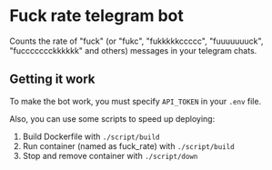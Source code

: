 # Fuck rate telegram bot

Counts the rate of "fuck" (or "fukc", "fukkkkkccccc", "fuuuuuuuck", "fuccccccckkkkkk" and others) messages in your telegram chats.

## Getting it work
To make the bot work, you must specify `API_TOKEN` in your `.env` file.

Also, you can use some scripts to speed up deploying:
1. Build Dockerfile with `./script/build`
2. Run container (named as fuck_rate) with `./script/build`
3. Stop and remove container with `./script/down`

